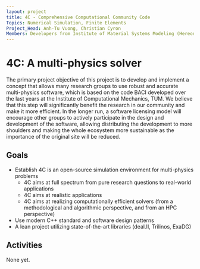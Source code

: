 ```yaml
---
layout: project
title: 4C - Comprehensive Computational Community Code
Topics: Numerical Simulation, Finite Elements
Project_Head: Anh-Tu Vuong, Christian Cyron
Members: Developers from Institute of Material Systems Modeling (Hereon), Institute for Computational Mechanics (TU Muenchen, Munich), Institute for Mathematics and Computer-Based Simulation (Universitaet der Bundeswehr, Munich) 
---
```


# 4C: A multi-physics solver

The primary project objective of this project is to develop and implement a concept that allows many research groups to use robust and accurate multi-physics software, which is based on the code BACI developed over the last years at the Institute of Computational Mechanics, TUM. We believe that this step will significantly benefit the research in our community and make it more efficient. In the longer run, a software licensing model will encourage other groups to actively participate in the design and development of the software, allowing distributing the development to more shoulders and making the whole ecosystem more sustainable as the importance of the original site will be reduced.


## Goals

* Establish 4C is an open-source simulation environment for multi-physics problems
  - 4C aims at full spectrum from pure research questions to real-world applications
  - 4C aims at realistic applications
  - 4C aims at realizing computationally efficient solvers (from a methodological and algorithmic perspective, and from an HPC perspective)
* Use modern C++ standard and software design patterns
* A lean project utilizing state-of-the-art libraries (deal.II, Trilinos, ExaDG)

## Activities

None yet.
